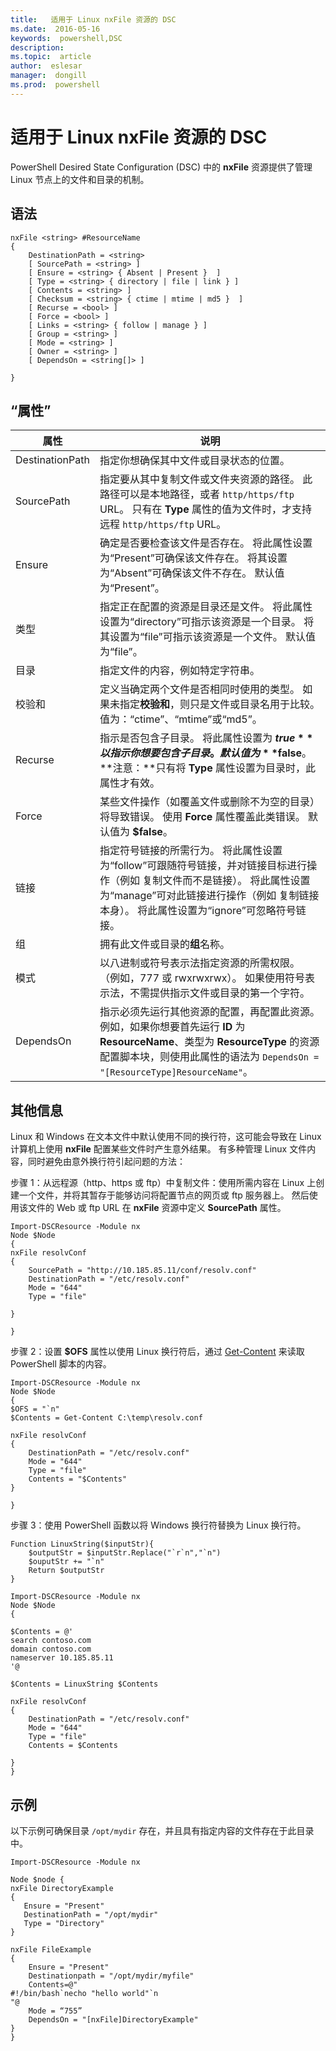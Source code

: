 ```yaml
---
title:   适用于 Linux nxFile 资源的 DSC
ms.date:  2016-05-16
keywords:  powershell,DSC
description:  
ms.topic:  article
author:  eslesar
manager:  dongill
ms.prod:  powershell
---
```


# 适用于 Linux nxFile 资源的 DSC

PowerShell Desired State Configuration (DSC) 中的 **nxFile** 资源提供了管理 Linux 节点上的文件和目录的机制。

## 语法

```
nxFile <string> #ResourceName
{
    DestinationPath = <string>
    [ SourcePath = <string> ]
    [ Ensure = <string> { Absent | Present }  ]
    [ Type = <string> { directory | file | link } ]
    [ Contents = <string> ]
    [ Checksum = <string> { ctime | mtime | md5 }  ]
    [ Recurse = <bool> ]
    [ Force = <bool> ]
    [ Links = <string> { follow | manage } ]
    [ Group = <string> ]
    [ Mode = <string> ]
    [ Owner = <string> ]
    [ DependsOn = <string[]> ]

}
```

## “属性”

|  属性 |  说明 | 
|---|---|
| DestinationPath| 指定你想确保其中文件或目录状态的位置。| 
| SourcePath| 指定要从其中复制文件或文件夹资源的路径。 此路径可以是本地路径，或者 `http/https/ftp` URL。 只有在 **Type** 属性的值为文件时，才支持远程 `http/https/ftp` URL。| 
| Ensure| 确定是否要检查该文件是否存在。 将此属性设置为“Present”可确保该文件存在。 将其设置为“Absent”可确保该文件不存在。 默认值为“Present”。| 
| 类型| 指定正在配置的资源是目录还是文件。 将此属性设置为“directory”可指示该资源是一个目录。 将其设置为“file”可指示该资源是一个文件。 默认值为“file”。| 
| 目录| 指定文件的内容，例如特定字符串。| 
| 校验和| 定义当确定两个文件是否相同时使用的类型。 如果未指定**校验和**，则只是文件或目录名用于比较。 值为：“ctime”、“mtime”或“md5”。| 
| Recurse| 指示是否包含子目录。 将此属性设置为 **$true** 以指示你想要包含子目录。 默认值为 **$false**。 **注意：**只有将 **Type** 属性设置为目录时，此属性才有效。| 
| Force| 某些文件操作（如覆盖文件或删除不为空的目录）将导致错误。 使用 **Force** 属性覆盖此类错误。 默认值为 **$false**。| 
| 链接| 指定符号链接的所需行为。 将此属性设置为“follow”可跟随符号链接，并对链接目标进行操作（例如 复制文件而不是链接）。 将此属性设置为“manage”可对此链接进行操作（例如 复制链接本身）。 将此属性设置为“ignore”可忽略符号链接。| 
| 组| 拥有此文件或目录的**组**名称。| 
| 模式| 以八进制或符号表示法指定资源的所需权限。 （例如，777 或 rwxrwxrwx）。 如果使用符号表示法，不需提供指示文件或目录的第一个字符。| 
| DependsOn | 指示必须先运行其他资源的配置，再配置此资源。 例如，如果你想要首先运行 **ID** 为 **ResourceName**、类型为 **ResourceType** 的资源配置脚本块，则使用此属性的语法为 `DependsOn = "[ResourceType]ResourceName"`。| 

## 其他信息


Linux 和 Windows 在文本文件中默认使用不同的换行符，这可能会导致在 Linux 计算机上使用 __nxFile__ 配置某些文件时产生意外结果。 有多种管理 Linux 文件内容，同时避免由意外换行符引起问题的方法：

步骤 1：从远程源（http、https 或 ftp）中复制文件：使用所需内容在 Linux 上创建一个文件，并将其暂存于能够访问将配置节点的网页或 ftp 服务器上。 然后使用该文件的 Web 或 ftp URL 在 __nxFile__ 资源中定义 __SourcePath__ 属性。

```
Import-DSCResource -Module nx
Node $Node
{
nxFile resolvConf
{
    SourcePath = "http://10.185.85.11/conf/resolv.conf"
    DestinationPath = "/etc/resolv.conf"
    Mode = "644"        
    Type = "file"
    
}
        
}
```


步骤 2：设置 __$OFS__ 属性以使用 Linux 换行符后，通过 [Get-Content](https://technet.microsoft.com/en-us/library/hh849787.aspx) 来读取 PowerShell 脚本的内容。


```
Import-DSCResource -Module nx
Node $Node
{
$OFS = "`n"
$Contents = Get-Content C:\temp\resolv.conf

nxFile resolvConf
{
    DestinationPath = "/etc/resolv.conf"
    Mode = "644"        
    Type = "file"
    Contents = "$Contents"
}

}
```


步骤 3：使用 PowerShell 函数以将 Windows 换行符替换为 Linux 换行符。

```
Function LinuxString($inputStr){
    $outputStr = $inputStr.Replace("`r`n","`n")
    $ouputStr += "`n"
    Return $outputStr
}

Import-DSCResource -Module nx
Node $Node
{

$Contents = @'
search contoso.com
domain contoso.com
nameserver 10.185.85.11
'@

$Contents = LinuxString $Contents

nxFile resolvConf
{
    DestinationPath = "/etc/resolv.conf"
    Mode = "644"        
    Type = "file"
    Contents = $Contents
    
}
}
```

## 示例

以下示例可确保目录 `/opt/mydir` 存在，并且具有指定内容的文件存在于此目录中。

```
Import-DSCResource -Module nx 

Node $node {
nxFile DirectoryExample
{
   Ensure = "Present"
   DestinationPath = "/opt/mydir"
   Type = "Directory"
}

nxFile FileExample
{
    Ensure = "Present"
    Destinationpath = "/opt/mydir/myfile"
    Contents=@"
#!/bin/bash`necho "hello world"`n
"@ 
    Mode = “755”
    DependsOn = "[nxFile]DirectoryExample"
} 
}
```



<!--HONumber=May16_HO3-->


